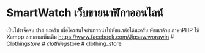 # SmartWatch เว็บขายนาฬิกาออนไลน์ 
เป็นโปรเจ็คจบ ปวส นะครับ เผื่อใครสนใจสามารถนำไปพัฒนาต่อได้นะครับ 
พัฒนาด้วย ภาษาPHP
ใช้ Xampp
สอบถามเพิ่มเติม
https://www.facebook.com/Jigsaw.worawin
#   C l o t h i n g _ s t o r e  
 #   c l o t h i n g _ s t o r e  
 #   c l o t h i n g _ s t o r e  
 
